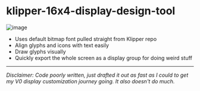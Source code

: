# klipper-16x4-display-design-tool

![image](https://github.com/jrymk/klipper-16x4-display-design-tool/assets/39593345/5341fd8d-50a6-4c57-a914-88160bff46b8)

- Uses default bitmap font pulled straight from Klipper repo
- Align glyphs and icons with text easily
- Draw glyphs visually
- Quickly export the whole screen as a display group for doing weird stuff

---

*Disclaimer: Code poorly written, just drafted it out as fast as I could to get my V0 display customization journey going. It also doesn't do much.*
